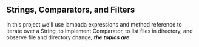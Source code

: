 Strings, Comparators, and Filters
--------------------------
In this project we'll use lambada expressions and method reference to iterate over a String, to implement Comparator, to list files in directory, and observe file and directory change, ***the topics are***:
